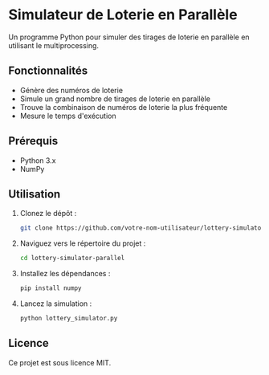 # Simulateur de Loterie en Parallèle

Un programme Python pour simuler des tirages de loterie en parallèle en utilisant le multiprocessing.

## Fonctionnalités

- Génère des numéros de loterie
- Simule un grand nombre de tirages de loterie en parallèle
- Trouve la combinaison de numéros de loterie la plus fréquente
- Mesure le temps d'exécution

## Prérequis

- Python 3.x
- NumPy

## Utilisation

1. Clonez le dépôt :
    ```bash
    git clone https://github.com/votre-nom-utilisateur/lottery-simulator-parallel.git
    ```

2. Naviguez vers le répertoire du projet :
    ```bash
    cd lottery-simulator-parallel
    ```

3. Installez les dépendances :
    ```bash
    pip install numpy
    ```

4. Lancez la simulation :
    ```bash
    python lottery_simulator.py
    ```

## Licence

Ce projet est sous licence MIT.
